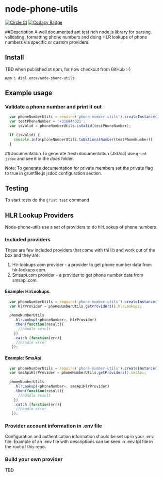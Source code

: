 # node-phone-utils

[![Circle CI](https://circleci.com/gh/dial-once/node-phone-utils.svg?style=svg)](https://circleci.com/gh/dial-once/node-phone-utils)
[![Codacy Badge](https://api.codacy.com/project/badge/grade/06485e15d4f64f22adb649fe5f608346)](https://www.codacy.com/app/mihovil-rister/node-phone-utils)

##Description
  A well documented ant test rich node.js library for parsing, validating, formatting phone numbers and doing HLR lookups of phone numbers via specific or custom providers. 

## Install
  TBD when published ot npm, for now checkout from GitHub :-)

  `npm i dial.once/node-phone-utils`

## Example usage
### Validate a phone number and print it out
```JavaScript
  var phoneNumberUtils = require('phone-number-utils').createInstance();
  var testPhoneNumber = '+336844321';
  var isValid = phoneNumberUtils.isValid(testPhoneNumber);
  
  if (isValid) {
    console.info(phoneNumberUtils.toNationalNumber(testPhoneNumber))
  }
```

##Documentation
To generate fresh documentation (JSDoc) use `grunt jsdoc` and see it in the *docs* folder.

Note: To generate documentation for private members set the private flag to true in gruntfile.js jsdoc configuration section.

## Testing
To start tests do the 
`grunt test` command


## HLR Lookup Providers
Node-phone-utils use a set of providers to do hlrLookup of phone numbers.
### Included providers
These are few included providers that come with thi lib and work out of the box and they are:

  1. Hlr-lookups.com provider - a provider to get phone number data from hlr-lookups.com.
  2. Smsapi.com provider - a provider to get phone number data from smsapi.com.

#### Example: HlrLookups.
```JavaScript
  var phoneNumberUtils = require('phone-number-utils').createInstance();
  var hlrProvider = phoneNumberUtils.getProviders().hlrLookups;
  
  phoneNumberUtils
    .hlrLookup(<phoneNumber>, hlrProvider)
    .then(function(result){
      //handle result
    })
    .catch (function(err){
     //handle error
   });
```

#### Example: SmsApi.
```JavaScript
  var phoneNumberUtils = require('phone-number-utils').createInstance();
  var smsApiHlrProvider = phoneNumberUtils.getProviders().smsApi;
  
  phoneNumberUtils
    .hlrLookup(<phoneNumber>, smsApiHlrProvider)
    .then(function(result){
      //handle result
    })
    .catch (function(err){
     //handle error
   });
```

### Provider account information in .env file
Configuration and authentication information should be set up in your .env file. Example of an .env file with descriptions can be seen in .env.tpl file in the root of this repo.
### Build your own provider
TBD
